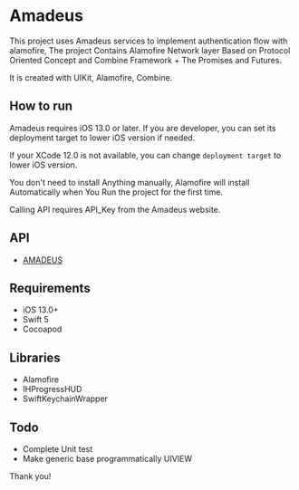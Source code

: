 # Amadeus

This project uses Amadeus services to implement authentication flow with alamofire, The project Contains Alamofire Network layer Based on Protocol Oriented Concept and Combine Framework + The Promises and Futures.

It is created with UIKit, Alamofire, Combine.

## How to run
Amadeus requires iOS 13.0 or later. If you are developer, you can set its deployment target to lower iOS version if needed.

If your XCode 12.0 is not available, you can change `deployment target` to lower iOS version.

You don't need to install Anything manually, Alamofire will install  Automatically when You Run the project for the first time.  

Calling API requires API_Key from the Amadeus website.

## API
- [AMADEUS](https://developers.amadeus.com/) 

## Requirements 
- iOS 13.0+
- Swift 5
- Cocoapod

## Libraries
- Alamofire
- IHProgressHUD
- SwiftKeychainWrapper

## Todo

- Complete Unit test
- Make generic base programmatically UIVIEW 

Thank you!

